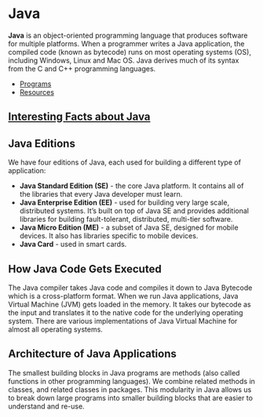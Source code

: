 # Java

**Java** is an object-oriented programming language that produces software for multiple platforms. When a programmer writes a Java application, the compiled code (known as bytecode) runs on most operating systems (OS), including Windows, Linux and Mac OS. Java derives much of its syntax from the C and C++ programming languages.

* [Programs](/Programs)
* [Resources](/Resources)


## [Interesting Facts about Java](/Facts.md)

## Java Editions
We have four editions of Java, each used for building a different type of
application:
- **Java Standard Edition (SE)** - the core Java platform. It contains all of the
libraries that every Java developer must learn.
- **Java Enterprise Edition (EE)** - used for building very large scale,
distributed systems. It’s built on top of Java SE and provides additional
libraries for building fault-tolerant, distributed, multi-tier software.
- **Java Micro Edition (ME)** - a subset of Java SE, designed for mobile
devices. It also has libraries specific to mobile devices.
- **Java Card** - used in smart cards. 

## How Java Code Gets Executed

The Java compiler takes Java code and compiles it down to Java Bytecode which is
a cross-platform format. When we run Java applications, Java Virtual Machine
(JVM) gets loaded in the memory. It takes our bytecode as the input and translates
it to the native code for the underlying operating system. There are various
implementations of Java Virtual Machine for almost all operating systems. 

## Architecture of Java Applications

The smallest building blocks in Java programs are methods (also called functions
in other programming languages). We combine related methods in classes, and
related classes in packages. This modularity in Java allows us to break down large
programs into smaller building blocks that are easier to understand and re-use. 
